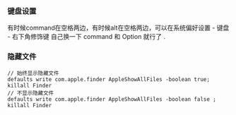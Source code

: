 
### 键盘设置

有时候command在空格两边，有时候alt在空格两边，可以在系统偏好设置 - 键盘 - 右下角修饰键 自己换一下 command 和 Option 就行了 .


### 隐藏文件

```
// 始终显示隐藏文件
defaults write com.apple.finder AppleShowAllFiles -boolean true; killall Finder
// 不显示隐藏文件
defaults write com.apple.finder AppleShowAllFiles -boolean false ; killall Finder
```


